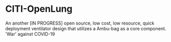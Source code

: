 # CITI-OpenLung
An another [IN PROGRESS] open source, low cost, low resource, quick deployment ventilator design that utilizes a Ambu-bag as a core component.  'War' against COVID-19
